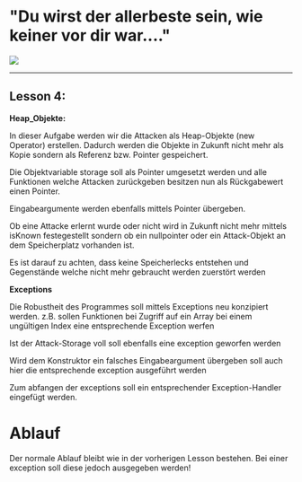 # "Du wirst der allerbeste sein, wie keiner vor dir war...."

![](https://fs-prod-cdn.nintendo-europe.com/media/images/10_share_images/games_15/game_boy_color_5/H2x1_GBC_PokemonCrystal_enGB.jpg)

---
## Lesson 4:


__Heap_Objekte:__

In dieser Aufgabe werden wir die Attacken als Heap-Objekte (new Operator) erstellen. 
Dadurch werden die Objekte in Zukunft nicht mehr als Kopie sondern als Referenz bzw. Pointer gespeichert.

Die Objektvariable storage soll als Pointer umgesetzt werden und alle Funktionen welche Attacken zurückgeben besitzen nun als Rückgabewert einen Pointer.

Eingabeargumente werden ebenfalls mittels Pointer übergeben.

Ob eine Attacke erlernt wurde oder nicht wird in Zukunft nicht mehr mittels isKnown festegestellt sondern ob ein nullpointer oder ein Attack-Objekt an dem Speicherplatz vorhanden ist.

Es ist darauf zu achten, dass keine Speicherlecks entstehen und Gegenstände welche nicht mehr gebraucht werden zuerstört werden

__Exceptions__

Die Robustheit des Programmes soll mittels Exceptions neu konzipiert werden.
z.B. sollen Funktionen bei Zugriff auf ein Array bei einem ungültigen Index eine entsprechende Exception werfen

Ist der Attack-Storage voll soll ebenfalls eine exception geworfen werden

Wird dem Konstruktor ein falsches Eingabeargument übergeben soll auch hier die entsprechende exception ausgeführt werden

Zum abfangen der exceptions soll ein entsprechender Exception-Handler eingefügt werden.


# Ablauf
Der normale Ablauf bleibt wie in der vorherigen Lesson bestehen. Bei einer exception soll diese jedoch ausgegeben werden!